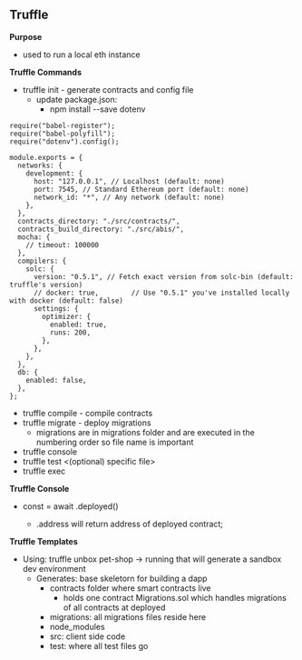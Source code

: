 ## Truffle

**Purpose**
* used to run a local eth instance

**Truffle Commands**
* truffle init - generate contracts and config file
  * update package.json: 
    * npm install --save dotenv

```
require("babel-register");
require("babel-polyfill");
require("dotenv").config();

module.exports = {
  networks: {
    development: {
      host: "127.0.0.1", // Localhost (default: none)
      port: 7545, // Standard Ethereum port (default: none)
      network_id: "*", // Any network (default: none)
    },
  },
  contracts_directory: "./src/contracts/",
  contracts_build_directory: "./src/abis/",  
  mocha: {
    // timeout: 100000
  },  
  compilers: {
    solc: {
      version: "0.5.1", // Fetch exact version from solc-bin (default: truffle's version)
      // docker: true,        // Use "0.5.1" you've installed locally with docker (default: false)
      settings: {
        optimizer: {
          enabled: true,
          runs: 200,
        },
      },
    },
  },
  db: {
    enabled: false,
  },
};
```

* truffle compile - compile contracts
* truffle migrate - deploy migrations 
  * migrations are in migrations folder and are executed in the numbering order so file name is important
* truffle console
* truffle test <(optional) specific file>
* truffle exec <file to scripting file>


**Truffle Console**
* const <contract> = await <ContractName>.deployed()
  * <contract>.address will return address of deployed contract;

**Truffle Templates**
* Using: truffle unbox pet-shop -> running that will generate a sandbox dev environment
    * Generates: base skeletorn for building a dapp
      * contracts folder where smart contracts live
        * holds one contract Migrations.sol which handles migrations of all contracts at deployed
      * migrations: all migrations files reside here
      * node_modules
      * src: client side code
      * test: where all test files go 